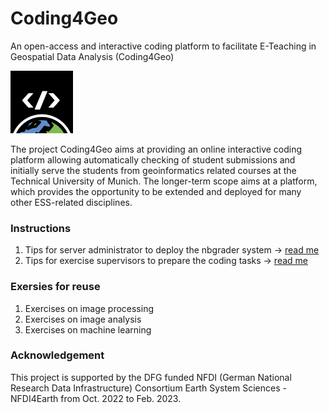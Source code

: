 # Coding4Geo

An open-access and interactive coding platform to facilitate E-Teaching in Geospatial Data Analysis (Coding4Geo)
<p><a href="https://sites.google.com/view/coding4geo/"><img src="doc/logos/Coding4geo_Logo_black.png" style="width:100px;"></a></p>

The project Coding4Geo aims at providing an online interactive coding platform allowing automatically checking of student submissions and initially serve the students from geoinformatics related courses at the Technical University of Munich. The longer-term scope aims at a platform, which provides the opportunity to be extended and deployed for many other ESS-related disciplines.

### Instructions

1. Tips for server administrator to deploy the nbgrader system -> [read me](instructions/nbgrader_deployment.md)
2. Tips for exercise supervisors to prepare the coding tasks -> [read me](instructions/assignment_design.md)

### Exersies for reuse

1. Exercises on image processing
2. Exercises on image analysis
3. Exercises on machine learning

### Acknowledgement

This project is supported by the DFG funded NFDI (German National Research Data Infrastructure) Consortium Earth System Sciences - NFDI4Earth from Oct. 2022 to Feb. 2023.
